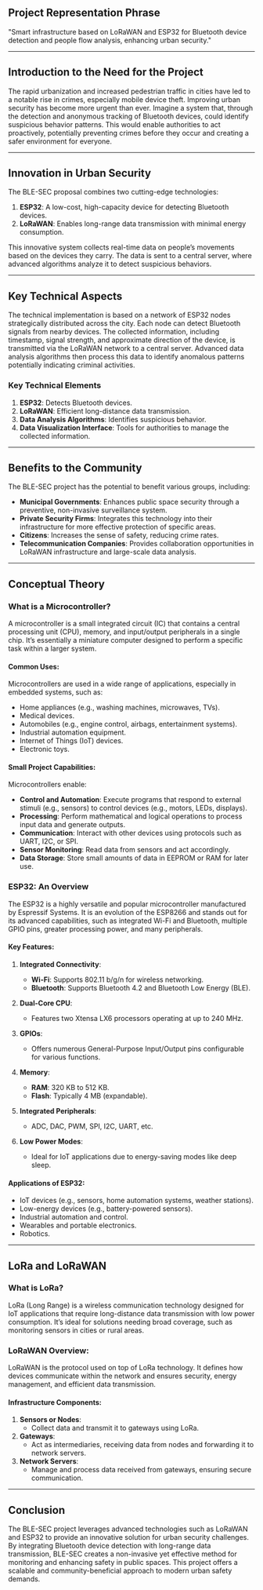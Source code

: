 ## Project Representation Phrase

"Smart infrastructure based on LoRaWAN and ESP32 for Bluetooth device detection and people flow analysis, enhancing urban security."

---

## Introduction to the Need for the Project

The rapid urbanization and increased pedestrian traffic in cities have led to a notable rise in crimes, especially mobile device theft. Improving urban security has become more urgent than ever. Imagine a system that, through the detection and anonymous tracking of Bluetooth devices, could identify suspicious behavior patterns. This would enable authorities to act proactively, potentially preventing crimes before they occur and creating a safer environment for everyone.

---

## Innovation in Urban Security

The BLE-SEC proposal combines two cutting-edge technologies:

1. **ESP32**: A low-cost, high-capacity device for detecting Bluetooth devices.
2. **LoRaWAN**: Enables long-range data transmission with minimal energy consumption.

This innovative system collects real-time data on people’s movements based on the devices they carry. The data is sent to a central server, where advanced algorithms analyze it to detect suspicious behaviors.

---

## Key Technical Aspects

The technical implementation is based on a network of ESP32 nodes strategically distributed across the city. Each node can detect Bluetooth signals from nearby devices. The collected information, including timestamp, signal strength, and approximate direction of the device, is transmitted via the LoRaWAN network to a central server. Advanced data analysis algorithms then process this data to identify anomalous patterns potentially indicating criminal activities.

### Key Technical Elements

1. **ESP32**: Detects Bluetooth devices.
2. **LoRaWAN**: Efficient long-distance data transmission.
3. **Data Analysis Algorithms**: Identifies suspicious behavior.
4. **Data Visualization Interface**: Tools for authorities to manage the collected information.

---

## Benefits to the Community

The BLE-SEC project has the potential to benefit various groups, including:

- **Municipal Governments**: Enhances public space security through a preventive, non-invasive surveillance system.
- **Private Security Firms**: Integrates this technology into their infrastructure for more effective protection of specific areas.
- **Citizens**: Increases the sense of safety, reducing crime rates.
- **Telecommunication Companies**: Provides collaboration opportunities in LoRaWAN infrastructure and large-scale data analysis.

---

## Conceptual Theory

### What is a Microcontroller?

A microcontroller is a small integrated circuit (IC) that contains a central processing unit (CPU), memory, and input/output peripherals in a single chip. It’s essentially a miniature computer designed to perform a specific task within a larger system.

#### Common Uses:

Microcontrollers are used in a wide range of applications, especially in embedded systems, such as:

- Home appliances (e.g., washing machines, microwaves, TVs).
- Medical devices.
- Automobiles (e.g., engine control, airbags, entertainment systems).
- Industrial automation equipment.
- Internet of Things (IoT) devices.
- Electronic toys.

#### Small Project Capabilities:

Microcontrollers enable:

- **Control and Automation**: Execute programs that respond to external stimuli (e.g., sensors) to control devices (e.g., motors, LEDs, displays).
- **Processing**: Perform mathematical and logical operations to process input data and generate outputs.
- **Communication**: Interact with other devices using protocols such as UART, I2C, or SPI.
- **Sensor Monitoring**: Read data from sensors and act accordingly.
- **Data Storage**: Store small amounts of data in EEPROM or RAM for later use.

### ESP32: An Overview

The ESP32 is a highly versatile and popular microcontroller manufactured by Espressif Systems. It is an evolution of the ESP8266 and stands out for its advanced capabilities, such as integrated Wi-Fi and Bluetooth, multiple GPIO pins, greater processing power, and many peripherals.

#### Key Features:

1. **Integrated Connectivity**:
    
    - **Wi-Fi**: Supports 802.11 b/g/n for wireless networking.
    - **Bluetooth**: Supports Bluetooth 4.2 and Bluetooth Low Energy (BLE).
2. **Dual-Core CPU**:
    
    - Features two Xtensa LX6 processors operating at up to 240 MHz.
3. **GPIOs**:
    
    - Offers numerous General-Purpose Input/Output pins configurable for various functions.
4. **Memory**:
    
    - **RAM**: 320 KB to 512 KB.
    - **Flash**: Typically 4 MB (expandable).
5. **Integrated Peripherals**:
    
    - ADC, DAC, PWM, SPI, I2C, UART, etc.
6. **Low Power Modes**:
    
    - Ideal for IoT applications due to energy-saving modes like deep sleep.

#### Applications of ESP32:

- IoT devices (e.g., sensors, home automation systems, weather stations).
- Low-energy devices (e.g., battery-powered sensors).
- Industrial automation and control.
- Wearables and portable electronics.
- Robotics.

---

## LoRa and LoRaWAN

### What is LoRa?

LoRa (Long Range) is a wireless communication technology designed for IoT applications that require long-distance data transmission with low power consumption. It’s ideal for solutions needing broad coverage, such as monitoring sensors in cities or rural areas.

### LoRaWAN Overview:

LoRaWAN is the protocol used on top of LoRa technology. It defines how devices communicate within the network and ensures security, energy management, and efficient data transmission.

#### Infrastructure Components:

1. **Sensors or Nodes**:
    - Collect data and transmit it to gateways using LoRa.
2. **Gateways**:
    - Act as intermediaries, receiving data from nodes and forwarding it to network servers.
3. **Network Servers**:
    - Manage and process data received from gateways, ensuring secure communication.

---

## Conclusion

The BLE-SEC project leverages advanced technologies such as LoRaWAN and ESP32 to provide an innovative solution for urban security challenges. By integrating Bluetooth device detection with long-range data transmission, BLE-SEC creates a non-invasive yet effective method for monitoring and enhancing safety in public spaces. This project offers a scalable and community-beneficial approach to modern urban safety demands.